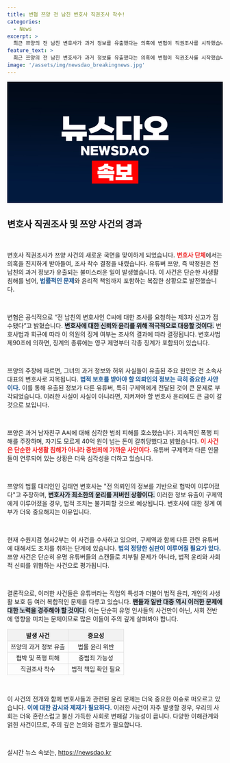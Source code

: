```yaml
---
title: 변협 쯔양 전 남친 변호사 직권조사 착수!
categories:
  - News
excerpt: >
  최근 쯔양의 전 남친 변호사가 과거 정보를 유출했다는 의혹에 변협이 직권조사를 시작했습니다. 쯔양은 자신을 협박한 변호사가 구제역에게 허위사실을 제보했다고 주장하며, 이번 논란이 큰 파장을 일으키고 있습니다.
feature_text: >
  최근 쯔양의 전 남친 변호사가 과거 정보를 유출했다는 의혹에 변협이 직권조사를 시작했습니다. 쯔양은 자신을 협박한 변호사가 구제역에게 허위사실을 제보했다고 주장하며, 이번 논란이 큰 파장을 일으키고 있습니다.
image: '/assets/img/newsdao_breakingnews.jpg'
---
```


<p><img src="/assets/img/newsdao_breakingnews.jpg" alt="cryptoinkorea 속보" /></p>

<h2 data-ke-size="size26">변호사 직권조사 및 쯔양 사건의 경과</h2>

<p data-ke-size="size16">&nbsp;</p>

<p>변호사 직권조사가 쯔양 사건의 새로운 국면을 맞이하게 되었습니다. <b><span style="color: #ee2323;">변호사 단체</span></b>에서는 의혹을 진지하게 받아들여, 조사 착수 결정을 내렸습니다. 유튜버 쯔양, 즉 박정원은 전 남친의 과거 정보가 유출되는 불미스러운 일이 발생했습니다. 이 사건은 단순한 사생활 침해를 넘어, <b><span style="color: #1a5490;">법률적인 문제</span></b>와 윤리적 책임까지 포함하는 복잡한 상황으로 발전했습니다.</p>

<p data-ke-size="size16">&nbsp;</p>

<p>변협은 공식적으로 “전 남친의 변호사인 C씨에 대한 조사를 요청하는 제3자 신고가 접수됐다”고 밝혔습니다. <b><span style="background-color: #21538527;">변호사에 대한 신뢰와 윤리를 위해 적극적으로 대응할 것이다.</span></b> 변호사법과 회규에 따라 이 의원의 징계 여부는 조사의 결과에 따라 결정됩니다. 변호사법 제90조에 의하면, 징계의 종류에는 영구 제명부터 각종 징계가 포함되어 있습니다.</p>

<p data-ke-size="size16">&nbsp;</p>

<p>쯔양의 주장에 따르면, 그녀의 과거 정보와 허위 사실들이 유출된 주요 원인은 전 소속사 대표의 변호사로 지목됩니다. <b><span style="color: #1a5490;">법적 보호를 받아야 할 의뢰인의 정보는 극히 중요한 사안이다.</span></b> 이를 통해 유출된 정보가 다른 유튜버, 특히 구제역에게 전달된 것이 큰 문제로 부각되었습니다. 이러한 사실이 사실이 아니라면, 지켜져야 할 변호사 윤리에도 큰 금이 갈 것으로 보입니다.</p>

<p data-ke-size="size16">&nbsp;</p>

<p>쯔양은 과거 남자친구 A씨에 대해 심각한 범죄 피해를 호소했습니다. 지속적인 폭행 피해를 주장하며, 자기도 모르게 40억 원이 넘는 돈이 갈취당했다고 밝혔습니다. <b><span style="color: #ee2323;">이 사건은 단순한 사생활 침해가 아니라 중범죄에 가까운 사안이다.</span></b> 유튜버 구제역과 다른 인물들이 연루되어 있는 상황은 더욱 심각성을 더하고 있습니다.</p>

<p data-ke-size="size16">&nbsp;</p>

<p>쯔양의 법률 대리인인 김태연 변호사는 "전 의뢰인의 정보를 기반으로 협박이 이루어졌다"고 주장하며, <b><span style="background-color: #21538527;">변호사가 최소한의 윤리를 저버린 상황이다.</span></b> 이러한 정보 유출이 구제역에게 이루어졌을 경우, 법적 조치는 불가피할 것으로 예상됩니다. 변호사에 대한 징계 여부가 더욱 중요해지는 이유입니다.</p>

<p data-ke-size="size16">&nbsp;</p>

<p>현재 수원지검 형사2부는 이 사건을 수사하고 있으며, 구제역과 함께 다른 관련 유튜버에 대해서도 조치를 취하는 단계에 있습니다. <b><span style="color: #1a5490;">법의 정당한 심판이 이루어질 필요가 있다.</span></b> 쯔양 사건은 단순히 유명 유튜버들의 스캔들로 치부될 문제가 아니라, 법적 윤리와 사회적 신뢰를 위협하는 사건으로 평가됩니다.</p>

<p data-ke-size="size16">&nbsp;</p>

<p>결론적으로, 이러한 사건들은 유튜버라는 직업의 특성과 더불어 법적 윤리, 개인의 사생활 보호 등 여러 복합적인 문제를 다루고 있습니다. <b><span style="background-color: #21538527;">팬들과 일반 대중 역시 이러한 문제에 대한 노력을 경주해야 할 것이다.</span></b> 이는 단순히 유명 인사들의 사건만이 아닌, 사회 전반에 영향을 미치는 문제이므로 많은 이들이 주의 깊게 살펴봐야 합니다.</p>

<table style="width: 100%; border-collapse: collapse;">
  <thead>
    <tr>
      <th style="border: 1px solid #ddd; text-align: center; background-color: #f2f2f2;">발생 사건</th>
      <th style="border: 1px solid #ddd; text-align: center; background-color: #f2f2f2;">중요성</th>
    </tr>
  </thead>
  <tbody>
    <tr>
      <td style="border: 1px solid #ddd; text-align: center;">쯔양의 과거 정보 유출</td>
      <td style="border: 1px solid #ddd; text-align: center;">법률 윤리 위반</td>
    </tr>
    <tr>
      <td style="border: 1px solid #ddd; text-align: center;">협박 및 폭행 피해</td>
      <td style="border: 1px solid #ddd; text-align: center;">중범죄 가능성</td>
    </tr>
    <tr>
      <td style="border: 1px solid #ddd; text-align: center;">직권조사 착수</td>
      <td style="border: 1px solid #ddd; text-align: center;">법적 책임 확인 필요</td>
    </tr>
  </tbody>
</table>

<p data-ke-size="size16">&nbsp;</p>

<p>이 사건의 전개와 함께 변호사들과 관련된 윤리 문제는 더욱 중요한 이슈로 떠오르고 있습니다. <b><span style="color: #1a5490;">이에 대한 감시와 제재가 필요하다.</span></b> 이러한 사건이 자주 발생할 경우, 우리의 사회는 더욱 혼란스럽고 불신 가득한 사회로 변해갈 가능성이 큽니다. 다양한 이해관계와 얽힌 사건이므로, 주의 깊은 논의와 검토가 필요합니다.</p>

<p data-ke-size="size16">&nbsp;</p>
실시간 뉴스 속보는, <a href="https://newsdao.kr" rel="dofollow">https://newsdao.kr</a>


